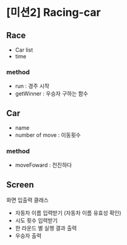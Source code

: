 # [미션2] Racing-car

## Race
- Car list
- time

### method
- run : 경주 시작
- getWinner : 우승자 구하는 함수


## Car
- name
- number of move : 이동횟수

### method
- moveFoward : 전진하다

## Screen
 화면 입출력 클래스
 - 자동차 이름 입력받기 (자동차 이름 유효성 확인)
 - 시도 횟수 입력받기
 - 한 라운드 별 실행 결과 출력
 - 우승자 출력